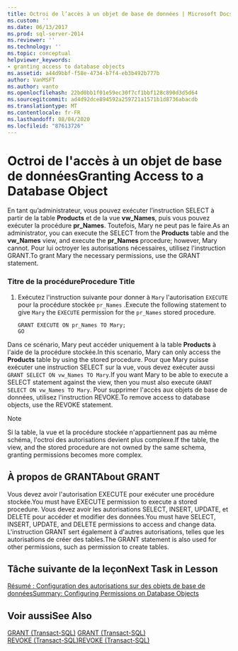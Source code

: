 ```yaml
---
title: Octroi de l’accès à un objet de base de données | Microsoft Docs
ms.custom: ''
ms.date: 06/13/2017
ms.prod: sql-server-2014
ms.reviewer: ''
ms.technology: ''
ms.topic: conceptual
helpviewer_keywords:
- granting access to database objects
ms.assetid: a44d9bbf-f58e-4734-b7f4-eb3b492b777b
author: VanMSFT
ms.author: vanto
ms.openlocfilehash: 22bd0bb1f01e59ec30f7cf1bbf128c890d3d5d64
ms.sourcegitcommit: ad4d92dce894592a259721a1571b1d8736abacdb
ms.translationtype: MT
ms.contentlocale: fr-FR
ms.lasthandoff: 08/04/2020
ms.locfileid: "87613726"
---
```

# <a name="granting-access-to-a-database-object"></a><span data-ttu-id="65177-102">Octroi de l'accès à un objet de base de données</span><span class="sxs-lookup"><span data-stu-id="65177-102">Granting Access to a Database Object</span></span>
  <span data-ttu-id="65177-103"> En tant qu’administrateur, vous pouvez exécuter l’instruction SELECT à partir de la table **Products** et de la vue **vw_Names**, puis vous pouvez exécuter la procédure **pr_Names**. Toutefois, Mary ne peut pas le faire.</span><span class="sxs-lookup"><span data-stu-id="65177-103">As an administrator, you can execute the SELECT from the **Products** table and the **vw_Names** view, and execute the **pr_Names** procedure; however, Mary cannot.</span></span> <span data-ttu-id="65177-104">Pour lui octroyer les autorisations nécessaires, utilisez l'instruction GRANT.</span><span class="sxs-lookup"><span data-stu-id="65177-104">To grant Mary the necessary permissions, use the GRANT statement.</span></span>  
  
### <a name="procedure-title"></a><span data-ttu-id="65177-105">Titre de la procédure</span><span class="sxs-lookup"><span data-stu-id="65177-105">Procedure Title</span></span>  
  
1.  <span data-ttu-id="65177-106">Exécutez l'instruction suivante pour donner à `Mary` l'autorisation `EXECUTE` pour la procédure stockée `pr_Names` .</span><span class="sxs-lookup"><span data-stu-id="65177-106">Execute the following statement to give `Mary` the `EXECUTE` permission for the `pr_Names` stored procedure.</span></span>  
  
    ```  
    GRANT EXECUTE ON pr_Names TO Mary;  
    GO  
    ```  
  
 <span data-ttu-id="65177-107">Dans ce scénario, Mary peut accéder uniquement à la table **Products** à l'aide de la procédure stockée.</span><span class="sxs-lookup"><span data-stu-id="65177-107">In this scenario, Mary can only access the **Products** table by using the stored procedure.</span></span> <span data-ttu-id="65177-108">Pour que Mary puisse exécuter une instruction SELECT sur la vue, vous devez exécuter aussi `GRANT SELECT ON vw_Names TO Mary`.</span><span class="sxs-lookup"><span data-stu-id="65177-108">If you want Mary to be able to execute a SELECT statement against the view, then you must also execute `GRANT SELECT ON vw_Names TO Mary`.</span></span> <span data-ttu-id="65177-109">Pour supprimer l'accès aux objets de base de données, utilisez l'instruction REVOKE.</span><span class="sxs-lookup"><span data-stu-id="65177-109">To remove access to database objects, use the REVOKE statement.</span></span>  
  
> [!NOTE]  
>  <span data-ttu-id="65177-110">Si la table, la vue et la procédure stockée n'appartiennent pas au même schéma, l'octroi des autorisations devient plus complexe.</span><span class="sxs-lookup"><span data-stu-id="65177-110">If the table, the view, and the stored procedure are not owned by the same schema, granting permissions becomes more complex.</span></span>  
  
## <a name="about-grant"></a><span data-ttu-id="65177-111">À propos de GRANT</span><span class="sxs-lookup"><span data-stu-id="65177-111">About GRANT</span></span>  
 <span data-ttu-id="65177-112">Vous devez avoir l'autorisation EXECUTE pour exécuter une procédure stockée.</span><span class="sxs-lookup"><span data-stu-id="65177-112">You must have EXECUTE permission to execute a stored procedure.</span></span> <span data-ttu-id="65177-113">Vous devez avoir les autorisations SELECT, INSERT, UPDATE, et DELETE pour accéder et modifier des données.</span><span class="sxs-lookup"><span data-stu-id="65177-113">You must have SELECT, INSERT, UPDATE, and DELETE permissions to access and change data.</span></span> <span data-ttu-id="65177-114">L'instruction GRANT sert également à d'autres autorisations, telles que les autorisations de créer des tables.</span><span class="sxs-lookup"><span data-stu-id="65177-114">The GRANT statement is also used for other permissions, such as permission to create tables.</span></span>  
  
## <a name="next-task-in-lesson"></a><span data-ttu-id="65177-115">Tâche suivante de la leçon</span><span class="sxs-lookup"><span data-stu-id="65177-115">Next Task in Lesson</span></span>  
 [<span data-ttu-id="65177-116">Résumé : Configuration des autorisations sur des objets de base de données</span><span class="sxs-lookup"><span data-stu-id="65177-116">Summary: Configuring Permissions on Database Objects</span></span>](lesson-2-5-summary-configuring-permissions-on-database-objects.md)  
  
## <a name="see-also"></a><span data-ttu-id="65177-117">Voir aussi</span><span class="sxs-lookup"><span data-stu-id="65177-117">See Also</span></span>  
 <span data-ttu-id="65177-118">[GRANT &#40;Transact-SQL&#41;](/sql/t-sql/statements/grant-transact-sql) </span><span class="sxs-lookup"><span data-stu-id="65177-118">[GRANT &#40;Transact-SQL&#41;](/sql/t-sql/statements/grant-transact-sql) </span></span>  
 [<span data-ttu-id="65177-119">REVOKE &#40;Transact-SQL&#41;</span><span class="sxs-lookup"><span data-stu-id="65177-119">REVOKE &#40;Transact-SQL&#41;</span></span>](/sql/t-sql/statements/revoke-transact-sql)  
  
  
